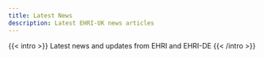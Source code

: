 ```yaml
---
title: Latest News
description: Latest EHRI-UK news articles
---
```


{{< intro >}}
Latest news and updates from EHRI and EHRI-DE
{{< /intro >}}
